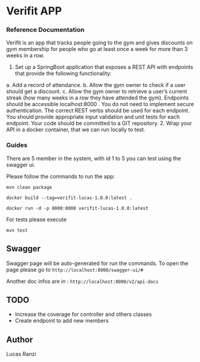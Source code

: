 # Verifit APP

### Reference Documentation

Verifit is an app that tracks people going to the gym and gives discounts on gym
membership for people who go at least once a week for more than 3 weeks in a row.
1. Set up a SpringBoot application that exposes a REST API with endpoints that provide the
   following functionality:

a. Add a record of attendance.
b. Allow the gym owner to check if a user should get a discount.
c. Allow the gym owner to retrieve a user’s current streak (how many weeks in
a row they have attended the gym).
Endpoints should be accessible localhost:8000 . You do not need to implement
secure authentication. The correct REST verbs should be used for each
endpoint. You should provide appropriate input validation and unit tests for
each endpoint.
Your code should be committed to a GIT repository.
2. Wrap your API in a docker container, that we can run locally to test.


### Guides
There are 5 member in the system, with id 1 to 5 you can test using the swagger ui.

Please follow the commands to run the app:

```shell
mvn clean package

docker build --tag=verifit-lucas-1.0.0:latest .

docker run -d -p 8000:8000 verifit-lucas-1.0.0:latest
```

For tests please execute 
```shell
mvn test
```

## Swagger

Swagger page will be auto-generated for run the commands. 
To open the page please go to `http://localhost:8000/swagger-ui/#`

Another doc infos are in : `http://localhost:8000/v2/api-docs`


## TODO

- Increase the coverage for controller and others classes
- Create endpoint to add new members


## Author
Lucas Ranzi